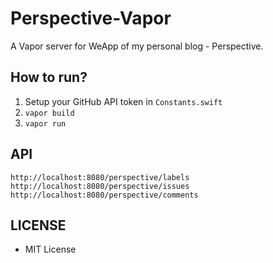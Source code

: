 # Perspective-Vapor

A Vapor server for WeApp of my personal blog - Perspective.

## How to run?

1. Setup your GitHub API token in `Constants.swift`
2. `vapor build`
3. `vapor run`

## API

```
http://localhost:8080/perspective/labels
http://localhost:8080/perspective/issues
http://localhost:8080/perspective/comments
```

## LICENSE

- MIT License
